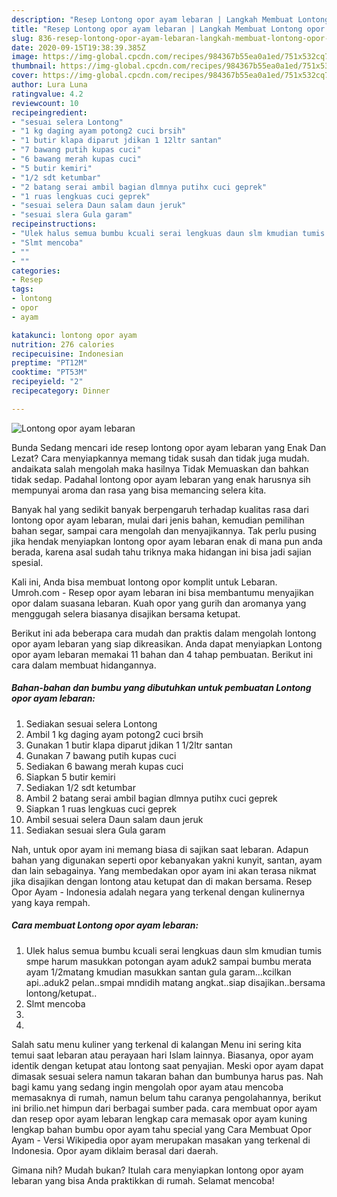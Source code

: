 ```yaml
---
description: "Resep Lontong opor ayam lebaran | Langkah Membuat Lontong opor ayam lebaran Yang Enak Banget"
title: "Resep Lontong opor ayam lebaran | Langkah Membuat Lontong opor ayam lebaran Yang Enak Banget"
slug: 836-resep-lontong-opor-ayam-lebaran-langkah-membuat-lontong-opor-ayam-lebaran-yang-enak-banget
date: 2020-09-15T19:38:39.385Z
image: https://img-global.cpcdn.com/recipes/984367b55ea0a1ed/751x532cq70/lontong-opor-ayam-lebaran-foto-resep-utama.jpg
thumbnail: https://img-global.cpcdn.com/recipes/984367b55ea0a1ed/751x532cq70/lontong-opor-ayam-lebaran-foto-resep-utama.jpg
cover: https://img-global.cpcdn.com/recipes/984367b55ea0a1ed/751x532cq70/lontong-opor-ayam-lebaran-foto-resep-utama.jpg
author: Lura Luna
ratingvalue: 4.2
reviewcount: 10
recipeingredient:
- "sesuai selera Lontong"
- "1 kg daging ayam potong2 cuci brsih"
- "1 butir klapa diparut jdikan 1 12ltr santan"
- "7 bawang putih kupas cuci"
- "6 bawang merah kupas cuci"
- "5 butir kemiri"
- "1/2 sdt ketumbar"
- "2 batang serai ambil bagian dlmnya putihx cuci geprek"
- "1 ruas lengkuas cuci geprek"
- "sesuai selera Daun salam daun jeruk"
- "sesuai slera Gula garam"
recipeinstructions:
- "Ulek halus semua bumbu kcuali serai lengkuas daun slm kmudian tumis smpe harum masukkan potongan ayam aduk2 sampai bumbu merata ayam 1/2matang kmudian masukkan santan gula garam...kcilkan api..aduk2 pelan..smpai mndidih matang angkat..siap disajikan..bersama lontong/ketupat.."
- "Slmt mencoba"
- ""
- ""
categories:
- Resep
tags:
- lontong
- opor
- ayam

katakunci: lontong opor ayam 
nutrition: 276 calories
recipecuisine: Indonesian
preptime: "PT12M"
cooktime: "PT53M"
recipeyield: "2"
recipecategory: Dinner

---
```



![Lontong opor ayam lebaran](https://img-global.cpcdn.com/recipes/984367b55ea0a1ed/751x532cq70/lontong-opor-ayam-lebaran-foto-resep-utama.jpg)

Bunda Sedang mencari ide resep lontong opor ayam lebaran yang Enak Dan Lezat? Cara menyiapkannya memang tidak susah dan tidak juga mudah. andaikata salah mengolah maka hasilnya Tidak Memuaskan dan bahkan tidak sedap. Padahal lontong opor ayam lebaran yang enak harusnya sih mempunyai aroma dan rasa yang bisa memancing selera kita.

Banyak hal yang sedikit banyak berpengaruh terhadap kualitas rasa dari lontong opor ayam lebaran, mulai dari jenis bahan, kemudian pemilihan bahan segar, sampai cara mengolah dan menyajikannya. Tak perlu pusing jika hendak menyiapkan lontong opor ayam lebaran enak di mana pun anda berada, karena asal sudah tahu triknya maka hidangan ini bisa jadi sajian spesial.

Kali ini, Anda bisa membuat lontong opor komplit untuk Lebaran. Umroh.com - Resep opor ayam lebaran ini bisa membantumu menyajikan opor dalam suasana lebaran. Kuah opor yang gurih dan aromanya yang menggugah selera biasanya disajikan bersama ketupat.


Berikut ini ada beberapa cara mudah dan praktis dalam mengolah lontong opor ayam lebaran yang siap dikreasikan. Anda dapat menyiapkan Lontong opor ayam lebaran memakai 11 bahan dan 4 tahap pembuatan. Berikut ini cara dalam membuat hidangannya.

<!--inarticleads1-->

##### Bahan-bahan dan bumbu yang dibutuhkan untuk pembuatan Lontong opor ayam lebaran:

1. Sediakan sesuai selera Lontong
1. Ambil 1 kg daging ayam potong2 cuci brsih
1. Gunakan 1 butir klapa diparut jdikan 1 1/2ltr santan
1. Gunakan 7 bawang putih kupas cuci
1. Sediakan 6 bawang merah kupas cuci
1. Siapkan 5 butir kemiri
1. Sediakan 1/2 sdt ketumbar
1. Ambil 2 batang serai ambil bagian dlmnya putihx cuci geprek
1. Siapkan 1 ruas lengkuas cuci geprek
1. Ambil sesuai selera Daun salam daun jeruk
1. Sediakan sesuai slera Gula garam


Nah, untuk opor ayam ini memang biasa di sajikan saat lebaran. Adapun bahan yang digunakan seperti opor kebanyakan yakni kunyit, santan, ayam dan lain sebagainya. Yang membedakan opor ayam ini akan terasa nikmat jika disajikan dengan lontong atau ketupat dan di makan bersama. Resep Opor Ayam - Indonesia adalah negara yang terkenal dengan kulinernya yang kaya rempah. 

<!--inarticleads2-->

##### Cara membuat Lontong opor ayam lebaran:

1. Ulek halus semua bumbu kcuali serai lengkuas daun slm kmudian tumis smpe harum masukkan potongan ayam aduk2 sampai bumbu merata ayam 1/2matang kmudian masukkan santan gula garam...kcilkan api..aduk2 pelan..smpai mndidih matang angkat..siap disajikan..bersama lontong/ketupat..
1. Slmt mencoba
1. 
1. 


Salah satu menu kuliner yang terkenal di kalangan Menu ini sering kita temui saat lebaran atau perayaan hari Islam lainnya. Biasanya, opor ayam identik dengan ketupat atau lontong saat penyajian. Meski opor ayam dapat dimasak sesuai selera namun takaran bahan dan bumbunya harus pas. Nah bagi kamu yang sedang ingin mengolah opor ayam atau mencoba memasaknya di rumah, namun belum tahu caranya pengolahannya, berikut ini brilio.net himpun dari berbagai sumber pada. cara membuat opor ayam dan resep opor ayam lebaran lengkap cara memasak opor ayam kuning lengkap bahan bumbu opor ayam tahu special yang Cara Membuat Opor Ayam - Versi Wikipedia opor ayam merupakan masakan yang terkenal di Indonesia. Opor ayam diklaim berasal dari daerah. 

Gimana nih? Mudah bukan? Itulah cara menyiapkan lontong opor ayam lebaran yang bisa Anda praktikkan di rumah. Selamat mencoba!

